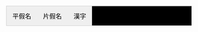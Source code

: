 <html>
<head>
<style type="text/css">
#Header{
　width:360px;
　height:80px;
　text-align:center;
　line-height:80px;
　font-size:15px;
　color:#fffaf3;
　font-family:SimHei,Microsoft YaHei;
　background-color:#f9c81e;
}
#body{
　text-align:center;
  text-shadow:2px 2px 5px #20B2AA;
　line-height:280px;
　font-size:15px;
　color:#f9c81e;
　font-family:SimHei,Microsoft YaHei;
　background-color:#fffaf3;
}
#Footer{
　width:360px;
　height:80px;
　text-align:center;
　line-height:80px;
　font-size:15px;
　color:#fffaf3;
　font-family:SimHei,Microsoft YaHei;
　background-color:#f9c81e;
}
.tab {
    overflow: hidden;
    border: 1px solid #ccc;
    background-color: black;
    font-family:SimHei,Microsoft YaHei;
}
.tab button {
    font-family:SimHei,Microsoft YaHei;
    float: left;
    border: none;
    outline: none;
    cursor: pointer;
    padding: 14px 16px;
    transition: 0.3s;
    font-size: 17px;
    
}
.tab button:hover {
    background-color:lightblue;
}
.tab button.active {
    background-color: orange;
}
.tabcontent {
    display: none;
    padding: 8px 12px;
    text-shadow: 2px 2px 5px blue;
    background-color:black;
    font-family:SimHei,Microsoft YaHei;
}
table.blueTable {
  font-family: SimHei,Microsoft YaHei;
  border: 4px solid #77787D;
  background-color: #FAFFE7;
  width: 200px;
  height: 800px;
  text-align: center;
  border-collapse: collapse;
}
table.blueTable td, table.blueTable th {
  border: 1px solid #AAAAAA;
  padding: 10px 10px;
}
table.blueTable tbody td {
  font-size: 23px;
}
table.blueTable tr:nth-child(even) {
  background: #D0E4F5;
}
table.blueTable thead {
  background: #CFD7C9;
  background: -moz-linear-gradient(top, #dbe1d6 0%, #d3dbce 66%, #CFD7C9 100%);
  background: -webkit-linear-gradient(top, #dbe1d6 0%, #d3dbce 66%, #CFD7C9 100%);
  background: linear-gradient(to bottom, #dbe1d6 0%, #d3dbce 66%, #CFD7C9 100%);
  border-bottom: 2px solid #444444;
}
table.blueTable thead th {
  font-size: 23px;
  font-weight: bold;
  color: #FFFFFF;
  text-align: center;
  border-left: 2px solid #F0F0F0;
}
table.blueTable thead th:first-child {
  border-left: none;
}

table.blueTable tfoot {
  font-size: 8px;
  font-weight: bold;
  color: #FFFFFF;
  background: #F5F5F5;
  background: -moz-linear-gradient(top, #f7f7f7 0%, #f6f6f6 66%, #F5F5F5 100%);
  background: -webkit-linear-gradient(top, #f7f7f7 0%, #f6f6f6 66%, #F5F5F5 100%);
  background: linear-gradient(to bottom, #f7f7f7 0%, #f6f6f6 66%, #F5F5F5 100%);
  border-top: 2px solid #444444;
}
table.blueTable tfoot td {
  font-size: 8px;
}
table.blueTable tfoot .links {
  text-align: right;
}
table.blueTable tfoot .links a{
  display: inline-block;
  background: #1C6EA4;
  color: #FFFFFF;
  padding: 2px 8px;
  border-radius: 5px;
}
</style>
</head>
<body>
<div id="Body"> </div>
<div class="tab">
  <button class="tablinks" onclick="openCity(event, '平假名')">平假名</button>
  <button class="tablinks" onclick="openCity(event, '片假名')">片假名</button>
  <button class="tablinks" onclick="openCity(event, '漢字')">漢字</button>
</div>

<div id="平假名" class="tabcontent">
  <h3>平假名:用於一般書寫和印刷;模仿漢字的草書演變而來的。</h3>
<table class="blueTable">
<thead>
<tr>
<th>head1</th>
<th>head2</th>
<th>head3</th>
<th>head4</th>
<th>head5</th>
<th>head6</th>
<th>head7</th>
<th>head8</th>
<th>head9</th>
<th>head10</th>
<th>head11</th>
<th>head12</th>
</tr>
</thead>
<tfoot>
<tr>
<td colspan="12">
<div class="links"><a href="#">&laquo;</a> <a class="active" href="#">1</a> <a href="#">2</a> <a href="#">3</a> <a href="#">4</a> <a href="#">&raquo;</a></div>
</td>
</tr>
</tfoot>
<tbody>
<tr>
<td>cell1_1</td><td>cell2_1</td><td>cell3_1</td><td>cell4_1</td><td>cell5_1</td><td>cell6_1</td><td>cell7_1</td><td>cell8_1</td><td>cell9_1</td><td>cell10_1</td><td>cell11_1</td><td>cell12_1</td></tr>
<tr>
<td>cell1_2</td><td>cell2_2</td><td>cell3_2</td><td>cell4_2</td><td>cell5_2</td><td>cell6_2</td><td>cell7_2</td><td>cell8_2</td><td>cell9_2</td><td>cell10_2</td><td>cell11_2</td><td>cell12_2</td></tr>
<tr>
<td>cell1_3</td><td>cell2_3</td><td>cell3_3</td><td>cell4_3</td><td>cell5_3</td><td>cell6_3</td><td>cell7_3</td><td>cell8_3</td><td>cell9_3</td><td>cell10_3</td><td>cell11_3</td><td>cell12_3</td></tr>
<tr>
<td>cell1_4</td><td>cell2_4</td><td>cell3_4</td><td>cell4_4</td><td>cell5_4</td><td>cell6_4</td><td>cell7_4</td><td>cell8_4</td><td>cell9_4</td><td>cell10_4</td><td>cell11_4</td><td>cell12_4</td></tr>
<tr>
<td>cell1_5</td><td>cell2_5</td><td>cell3_5</td><td>cell4_5</td><td>cell5_5</td><td>cell6_5</td><td>cell7_5</td><td>cell8_5</td><td>cell9_5</td><td>cell10_5</td><td>cell11_5</td><td>cell12_5</td></tr>
<tr>
<td>cell1_6</td><td>cell2_6</td><td>cell3_6</td><td>cell4_6</td><td>cell5_6</td><td>cell6_6</td><td>cell7_6</td><td>cell8_6</td><td>cell9_6</td><td>cell10_6</td><td>cell11_6</td><td>cell12_6</td></tr>
</tbody>
</tr>
</table>  
</div>

<div id="片假名" class="tabcontent">
  <h3>片假名:用於標記外來語及特殊詞彙；模仿漢字的楷書、擷取一部分寫成</h3>
   
</div>

<div id="漢字" class="tabcontent">
  <h3>漢字使用上約五千字，交談、閱讀無礙至少需熟稔兩千字</h3>

</div>

<script>
function openCity(evt, cityName) {
    var i, tabcontent, tablinks;
    tabcontent = document.getElementsByClassName("tabcontent");
    for (i = 0; i < tabcontent.length; i++) {
        tabcontent[i].style.display = "none";
    }
    tablinks = document.getElementsByClassName("tablinks");
    for (i = 0; i < tablinks.length; i++) {
        tablinks[i].className = tablinks[i].className.replace(" active", "");
    }
    document.getElementById(cityName).style.display = "block";
    evt.currentTarget.className += " active";
}
</script>
     
</body>
